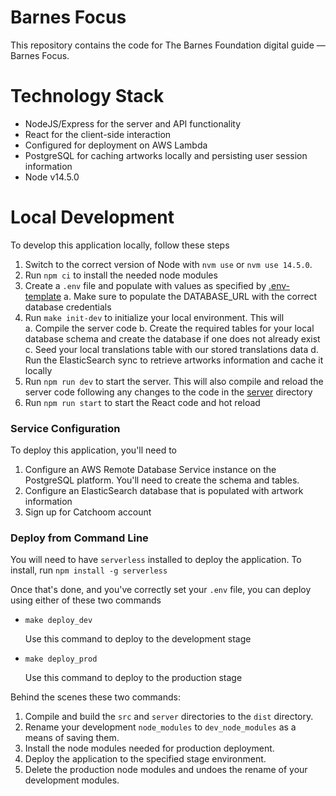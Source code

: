 # Barnes Focus

This repository contains the code for The Barnes Foundation digital guide — Barnes Focus.

# Technology Stack

- NodeJS/Express for the server and API functionality
- React for the client-side interaction
- Configured for deployment on AWS Lambda
- PostgreSQL for caching artworks locally and persisting user session information
- Node v14.5.0

# Local Development

To develop this application locally, follow these steps

1. Switch to the correct version of Node with `nvm use` or `nvm use 14.5.0`.
2. Run `npm ci` to install the needed node modules
3. Create a `.env` file and populate with values as specified by [.env-template](.env-template)
  a. Make sure to populate the DATABASE_URL with the correct database credentials
4. Run `make init-dev` to initialize your local environment. This will  
  a. Compile the server code
  b. Create the required tables for your local database schema and create the database if one does not already exist
  c. Seed your local translations table with our stored translations data
  d. Run the ElasticSearch sync to retrieve artworks information and cache it locally
5. Run `npm run dev` to start the server. This will also compile and reload the server code following any changes to the code in the [server](server) directory
6. Run `npm run start` to start the React code and hot reload

### Service Configuration

To deploy this application, you'll need to 

1. Configure an AWS Remote Database Service instance on the PostgreSQL platform. You'll need to create the schema and tables.
2. Configure an ElasticSearch database that is populated with artwork information
3. Sign up for Catchoom account

### Deploy from Command Line

You will need to have `serverless` installed to deploy the application. To install, run `npm install -g serverless`

Once that's done, and you've correctly set your `.env` file, you can deploy using either of these two commands

- `make deploy_dev`

  Use this command to deploy to the development stage

- `make deploy_prod`

  Use this command to deploy to the production stage

Behind the scenes these two commands:

1. Compile and build the `src` and `server`	directories to the `dist` directory.
2. Rename your development `node_modules` to `dev_node_modules` as a means of saving them.
3. Install the node modules needed for production deployment.
4. Deploy the application to the specified stage environment.
5. Delete the production node modules and undoes the rename of your development modules.
